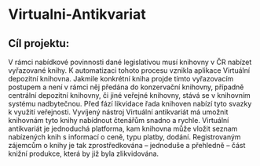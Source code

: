 # Virtualni-Antikvariat

## Cíl projektu:
V rámci nabídkové povinnosti dané legislativou musí knihovny v ČR nabízet
vyřazované knihy. K automatizaci tohoto procesu vznikla aplikace Virtuální depozitní
knihovna. Jakmile konkrétní kniha projde tímto vyřazovacím postupem a není v rámci
něj předána do konzervační knihovny, případně centrální depozitní knihovny, či jiné
veřejné knihovny, stává se v knihovním systému nadbytečnou. Před fází likvidace
řada knihoven nabízí tyto svazky k využití veřejnosti. Vyvíjený nástroj Virtuální
antikvariát má umožnit knihovnám tyto knihy nabídnout čtenářům snadno a rychle.
Virtuální antikvariát je jednoduchá platforma, kam knihovna může vložit seznam
nabízených knih s informací o ceně, typu platby, dodání. Registrovaným zájemcům o
knihy je tak zprostředkována – jednoduše a přehledně – část knižní produkce, která
by již byla zlikvidována.